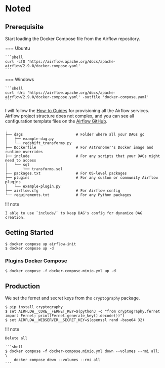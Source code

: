 # Noted

## Prerequisite

Start loading the Docker Compose file from the Airflow repository.

=== Ubuntu

    ```shell
    curl -LfO 'https://airflow.apache.org/docs/apache-airflow/2.9.0/docker-compose.yaml'
    ```

=== Windows

    ```shell
    curl -Uri 'https://airflow.apache.org/docs/apache-airflow/2.9.0/docker-compose.yaml' -outfile 'docker-compose.yaml'
    ```

I will follow the [How-to Guides](https://airflow.apache.org/docs/apache-airflow/stable/howto/docker-compose/index.html#fetching-docker-compose-yaml) for provisioning all the Airflow services.
Airflow project structure does not complex, and you can see all configuration template
files on the [Airflow GitHub](https://github.com/apache/airflow/tree/2.9.0/airflow/config_templates).

```text
.
├── dags                        # Folder where all your DAGs go
│   ├── example-dag.py
│   └── redshift_transforms.py
├── Dockerfile                  # For Astronomer's Docker image and runtime overrides
├── include                     # For any scripts that your DAGs might need to access
│   └── sql
│       └── transforms.sql
├── packages.txt                # For OS-level packages
├── plugins                     # For any custom or community Airflow plugins
│   └── example-plugin.py
├── airflow.cfg                 # For Airflow config
└── requirements.txt            # For any Python packages
```

!!! note

    I able to use `include/` to keep DAG's config for dynamice DAG creation.

## Getting Started

```shell
$ docker compose up airflow-init
$ docker compose up -d
```

### Plugins Docker Compose

```shell
$ docker compose -f docker-compose.minio.yml up -d
```

## Production

We set the fernet and secret keys from the `cryptography` package.

```shell
$ pip install cryptography
$ set AIRFLOW__CORE__FERNET_KEY=$(python3 -c "from cryptography.fernet import Fernet; print(Fernet.generate_key().decode())")
$ set AIRFLOW__WEBSERVER__SECRET_KEY=$(openssl rand -base64 32)
```

!!! note

    Delete all

    ```shell
    $ docker compose -f docker-compose.minio.yml down --volumes --rmi all; \
        docker compose down --volumes --rmi all
    ```

